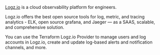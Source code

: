 [Logz.io](https://logz.io/) is a cloud observability platform for engineers. 

Logz.io offers the best open source tools for log, metric, and tracing analytics - ELK, open source grafana, and Jaeger —  as a SAAS, scalable, and comprehensive solution. 

You can use the Terraform Logz.io Provider to manage users and log accounts in Logz.io, create and update log-based alerts and notification channels, and more.
 